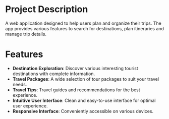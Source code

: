 <h1>Project Description</h1>
A web application designed to help users plan and organize their trips. The app provides various features to search for destinations, plan itineraries and manage trip details.

<h1>Features</h1>
<ul>
  <li><b>Destination Exploration</b>: Discover various interesting tourist destinations with complete information.</li>
  <li><b>Travel Packages</b>: A wide selection of tour packages to suit your travel needs.</li>
  <li><b>Travel Tips</b>: Travel guides and recommendations for the best experience.</li>
  <li><b>Intuitive User Interface</b>: Clean and easy-to-use interface for optimal user experience.</li>
  <li><b>Responsive Interface</b>: Conveniently accessible on various devices.</li>
</ul>
